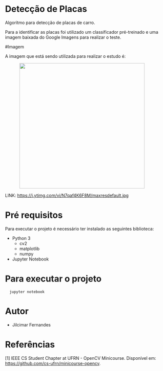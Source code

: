 # Detecção de Placas
<p>
Algoritmo para detecção de placas de carro.
</p>

<p>
Para a identificar as placas foi utilizado um
classificador pré-treinado e uma imagem baixada
do Google Imagens para realizar o teste.
</p>
#Imagem

A imagem que está sendo utilizada para realizar o estudo é:
<p align="center"><img src="https://github.com/jilcimar/computer-vision-opencv/blob/master/plate%20detection/images/car.jpg" width="410px"></p>

LINK: https://i.ytimg.com/vi/N7qaf4K6F8M/maxresdefault.jpg

# Pré requisitos

Para executar o projeto é necessário ter instalado as seguintes biblioteca:
- Python 3
  * cv2
  * matplotlib
  * numpy
- Jupyter Notebook

# Para executar o projeto

```
  jupyter notebook
```

# Autor
- Jilcimar Fernandes

# Referências
[1] IEEE CS Student Chapter at UFRN - OpenCV Minicourse.
Disponível em: <https://github.com/cs-ufrn/minicourse-opencv>.

